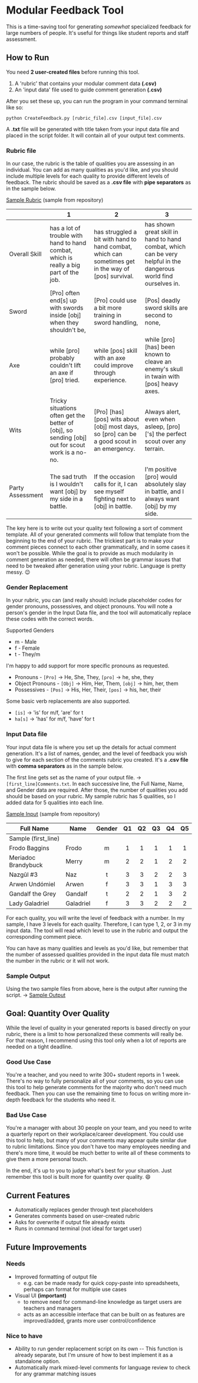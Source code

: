 # Modular Feedback Tool

This is a time-saving tool for generating _somewhat_ specialized feedback for large numbers of people. It's useful for things like student reports and staff assessment.

## How to Run

You need **2 user-created files** before running this tool.

1. A 'rubric' that contains your modular comment data **(.csv)**
2. An 'input data' file used to guide comment generation **(.csv)**

After you set these up, you can run the program in your command terminal like so:

`python CreateFeedback.py [rubric_file].csv [input_file].csv`

A **.txt** file will be generated with title taken from your input data file and placed in the script folder. It will contain all of your output text comments.

### Rubric file

In our case, the rubric is the table of qualities you are assessing in an individual. You can add as many qualities as you'd like, and you should include multiple levels for each quality to provide different levels of feedback. The rubric should be saved as a **.csv file** with **pipe separators** as in the sample below.

[Sample Rubric](Samples/SampleRubric.csv)
(sample from repository)

|                  | 1                                                                                                | 2                                                                                                   | 3                                                                                                                 |
|------------------|--------------------------------------------------------------------------------------------------|-----------------------------------------------------------------------------------------------------|-------------------------------------------------------------------------------------------------------------------|
| Overall Skill    | has a lot of trouble with hand to hand combat, which is really a big part of the job.            | has struggled a bit with hand to hand combat, which can sometimes get in the way of [pos] survival. | has shown great skill in hand to hand combat, which can be very helpful in the dangerous world find ourselves in. |
| Sword            | [Pro] often end[s] up with swords inside [obj] when they shouldn't be,                           | [Pro] could use a bit more training in sword handling,                                              | [Pos] deadly sword skills are second to none,                                                                     |
| Axe              | while [pro] probably couldn't lift an axe if [pro] tried.                                        | while [pos] skill with an axe could improve through experience.                                     | while [pro] [has] been known to cleave an enemy's skull in twain with [pos] heavy axes.                           |
| Wits             | Tricky situations often get the better of [obj], so sending [obj] out for scout work is a no-no. | [Pro] [has] [pos] wits about [obj] most days, so [pro] can be a good scout in an emergency.         | Always alert, even when asleep, [pro]['s] the perfect scout over any terrain.                                     |
| Party Assessment | The sad truth is I wouldn't want [obj] by my side in a battle.                                   | If the occasion calls for it, I can see myself fighting next to [obj] in battle.                    | I'm positive [pro] would absolutely slay in battle, and I always want [obj] by my side.                           |

The key here is to write out your quality text following a sort of comment template. All of your generated comments will follow that template from the beginning to the end of your rubric. The trickiest part is to make your comment pieces connect to each other grammatically, and in some cases it won't be possible. While the goal is to provide as much modularity in comment generation as needed, there will often be grammar issues that need to be tweaked after generation using your rubric. Language is pretty messy. :wink:

### Gender Replacement

In your rubric, you can (and really should) include placeholder codes for gender pronouns, possessives, and object pronouns. You will note a person's gender in the Input Data file, and the tool will automatically replace these codes with the correct words.

Supported Genders

- m - Male
- f - Female
- t - They/m

I'm happy to add support for more specific pronouns as requested.

- Pronouns - `[Pro]` -> He, She, They, `[pro]` -> he, she, they
- Object Pronouns - `[Obj]` -> Him, Her, Them, `[obj]` -> him, her, them
- Possessives - `[Pos]` -> His, Her, Their, `[pos]` -> his, her, their

Some basic verb replacements are also supported.

- `[is]` -> 'is' for m/f, 'are' for t
- `ha[s]` -> 'has' for m/f, 'have' for t

### Input Data file

Your input data file is where you set up the details for actual comment generation. It's a list of names, gender, and the level of feedback you wish to give for each section of the comments rubric you created. It's a **.csv file** with **comma separators** as in the sample below.

The first line gets set as the name of your output file. -> `[first_line]Comments.txt`. In each successive line, the Full Name, Name, and Gender data are required. After those, the number of qualities you add should be based on your rubric. My sample rubric has 5 qualities, so I added data for 5 qualities into each line.

[Sample Input](Samples/SampleInput.csv)
(sample from repository)

| Full Name             | Name      | Gender | Q1 | Q2 | Q3 | Q4 | Q5 |
|-----------------------|-----------|:------:|:--:|:--:|:--:|:--:|:--:|
| Sample (first_line) |           |        |    |    |    |    |    |
| Frodo Baggins         | Frodo     | m      | 1  | 1  | 1  | 1  | 1  |
| Meriadoc Brandybuck   | Merry     | m      | 2  | 2  | 1  | 2  | 2  |
| Nazgûl #3             | Naz       | t      | 3  | 3  | 2  | 2  | 3  |
| Arwen Undómiel        | Arwen     | f      | 3  | 3  | 1  | 3  | 3  |
| Gandalf the Grey      | Gandalf   | t      | 2  | 2  | 1  | 3  | 2  |
| Lady Galadriel        | Galadriel | f      | 3  | 3  | 2  | 2  | 2  |

For each quality, you will write the level of feedback with a number. In my sample, I have 3 levels for each quality. Therefore, I can type 1, 2, or 3 in my input data. The tool will read which level to use in the rubric and output the corresponding comment piece.

You can have as many qualities and levels as you'd like, but remember that the number of assessed qualities provided in the input data file must match the number in the rubric or it will not work.

### Sample Output

Using the two sample files from above, here is the output after running the script. -> [Sample Output](Samples/SampleComments.txt)

## Goal: Quantity Over Quality

While the level of quality in your generated reports is based directly on your rubric, there is a limit to how personalized these comments will really be. For that reason, I recommend using this tool only when a lot of reports are needed on a tight deadline.

### Good Use Case

You're a teacher, and you need to write 300+ student reports in 1 week. There's no way to fully personalize all of your comments, so you can use this tool to help generate comments for the majority who don't need much feedback. Then you can use the remaining time to focus on writing more in-depth feedback for the students who need it.

### Bad Use Case

You're a manager with about 30 people on your team, and you need to write a quarterly report on their workplace/career development. You could use this tool to help, but many of your comments may appear quite similar due to rubric limitations. Since you don't have too many employees needing and there's more time, it would be much better to write all of these comments to give them a more personal touch.

In the end, it's up to you to judge what's best for your situation. Just remember this tool is built more for quantity over quality. :smile:

## Current Features

- Automatically replaces gender through text placeholders
- Generates comments based on user-created rubric
- Asks for overwrite if output file already exists
- Runs in command terminal (not ideal for target user)

## Future Improvements

### Needs

- Improved formatting of output file
  - e.g. can be made ready for quick copy-paste into spreadsheets, perhaps can format for multiple use cases
- Visual UI **(important)**
  - to remove need for command-line knowledge as target users are teachers and managers
  - acts as an accessible interface that can be built on as features are improved/added, grants more user control/confidence

### Nice to have

- Ability to run gender replacement script on its own -- This function is already separate, but I'm unsure of how to best implement it as a standalone option.
- Automatically mark mixed-level comments for language review to check for any grammar matching issues
